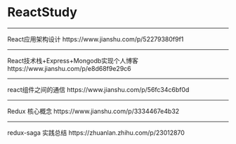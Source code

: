 # ReactStudy
<hr>
React应用架构设计
https://www.jianshu.com/p/52279380f9f1   
<hr>
React技术栈+Express+Mongodb实现个人博客
https://www.jianshu.com/p/e8d68f9e29c6
<hr>
react组件之间的通信
https://www.jianshu.com/p/56fc34c6bf0d
<hr>
Redux 核心概念
https://www.jianshu.com/p/3334467e4b32
<hr>
redux-saga 实践总结
https://zhuanlan.zhihu.com/p/23012870

